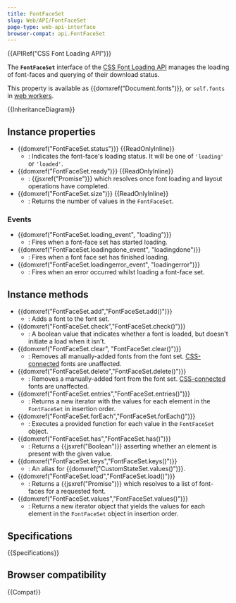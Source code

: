 ```yaml
---
title: FontFaceSet
slug: Web/API/FontFaceSet
page-type: web-api-interface
browser-compat: api.FontFaceSet
---
```


{{APIRef("CSS Font Loading API")}}

The **`FontFaceSet`** interface of the [CSS Font Loading API](/en-US/docs/Web/API/CSS_Font_Loading_API) manages the loading of font-faces and querying of their download status.

This property is available as {{domxref("Document.fonts")}}, or `self.fonts` in [web workers](/en-US/docs/Web/API/Web_Workers_API).

{{InheritanceDiagram}}

## Instance properties

- {{domxref("FontFaceSet.status")}} {{ReadOnlyInline}}
  - : Indicates the font-face's loading status. It will be one of `'loading'` or `'loaded'`.
- {{domxref("FontFaceSet.ready")}} {{ReadOnlyInline}}
  - : {{jsxref("Promise")}} which resolves once font loading and layout operations have completed.
- {{domxref("FontFaceSet.size")}} {{ReadOnlyInline}}
  - : Returns the number of values in the `FontFaceSet`.

### Events

- {{domxref("FontFaceSet.loading_event", "loading")}}
  - : Fires when a font-face set has started loading.
- {{domxref("FontFaceSet.loadingdone_event", "loadingdone")}}
  - : Fires when a font face set has finished loading.
- {{domxref("FontFaceSet.loadingerror_event", "loadingerror")}}
  - : Fires when an error occurred whilst loading a font-face set.

## Instance methods

- {{domxref("FontFaceSet.add","FontFaceSet.add()")}}
  - : Adds a font to the font set.
- {{domxref("FontFaceSet.check","FontFaceSet.check()")}}
  - : A boolean value that indicates whether a font is loaded, but doesn't initiate a load when it isn't.
- {{domxref("FontFaceSet.clear", "FontFaceSet.clear()")}}
  - : Removes all manually-added fonts from the font set. [CSS-connected](https://www.w3.org/TR/css-font-loading-3/#css-connected) fonts are unaffected.
- {{domxref("FontFaceSet.delete","FontFaceSet.delete()")}}
  - : Removes a manually-added font from the font set. [CSS-connected](https://www.w3.org/TR/css-font-loading-3/#css-connected) fonts are unaffected.
- {{domxref("FontFaceSet.entries","FontFaceSet.entries()")}}
  - : Returns a new iterator with the values for each element in the `FontFaceSet` in insertion order.
- {{domxref("FontFaceSet.forEach","FontFaceSet.forEach()")}}
  - : Executes a provided function for each value in the `FontFaceSet` object.
- {{domxref("FontFaceSet.has","FontFaceSet.has()")}}
  - : Returns a {{jsxref("Boolean")}} asserting whether an element is present with the given value.
- {{domxref("FontFaceSet.keys","FontFaceSet.keys()")}}
  - : An alias for {{domxref("CustomStateSet.values()")}}.
- {{domxref("FontFaceSet.load","FontFaceSet.load()")}}
  - : Returns a {{jsxref("Promise")}} which resolves to a list of font-faces for a requested font.
- {{domxref("FontFaceSet.values","FontFaceSet.values()")}}
  - : Returns a new iterator object that yields the values for each element in the `FontFaceSet` object in insertion order.

## Specifications

{{Specifications}}

## Browser compatibility

{{Compat}}
